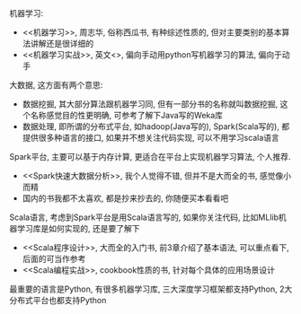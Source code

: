 机器学习:
* <<机器学习>>, 周志华, 俗称西瓜书, 有种综述性质的, 但对主要类别的基本算法讲解还是很详细的
* <<机器学习实战>>, 英文<<Machine Learning in Action>>, 偏向手动用python写机器学习的算法, 偏向于动手

大数据, 这方面有两个意思: 
* 数据挖掘, 其大部分算法跟机器学习同, 但有一部分书的名称就叫数据挖掘, 这个名称感觉目的性更明确, 可参考了解下Java写的Weka库
* 数据处理, 即所谓的分布式平台, 如hadoop(Java写的), Spark(Scala写的), 都提供很多种语言的接口, 如果并不想关注代码实现, 可以不用学习scala语言

Spark平台, 主要可以基于内存计算, 更适合在平台上实现机器学习算法, 个人推荐.
* <<Spark快速大数据分析>>, 我个人觉得不错, 但并不是大而全的书, 感觉像小而精
* 国内的书我都不太喜欢, 都是抄来抄去的, 你随便买本看看吧

Scala语言, 考虑到Spark平台是用Scala语言写的, 如果你关注代码, 比如MLlib机器学习库是如何实现的, 还是要了解下
* <<Scala程序设计>>, 大而全的入门书, 前3章介绍了基本语法, 可以重点看下, 后面的可当作参考
* <<Scala编程实战>>, cookbook性质的书, 针对每个具体的应用场景设计

最重要的语言是Python, 有很多机器学习库, 三大深度学习框架都支持Python, 2大分布式平台也都支持Python